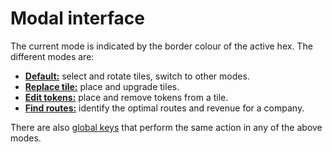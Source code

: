 # Modal interface

The current mode is indicated by the border colour of the active hex.
The different modes are:

+ [**Default:**](default.md) select and rotate tiles, switch to other modes.
+ [**Replace tile:**](tile.md) place and upgrade tiles.
+ [**Edit tokens:**](tokens.md) place and remove tokens from a tile.
+ [**Find routes:**](routes.md) identify the optimal routes and revenue for a company.

There are also [global keys](global.md) that perform the same action in any of the above modes.
